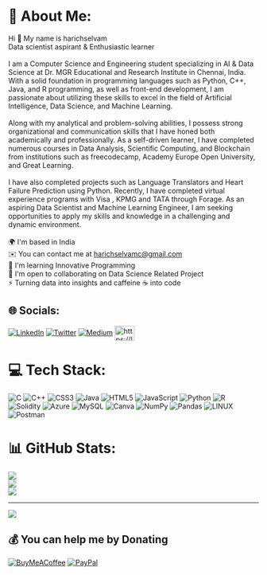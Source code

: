 # 💫 About Me:
Hi 👋 My name is harichselvam <br>Data scientist aspirant & Enthusiastic learner<br><br>I am a Computer Science and Engineering student specializing in AI & Data Science at Dr. MGR Educational and Research Institute in Chennai, India. With a solid foundation in programming languages such as Python, C++, Java, and R programming, as well as front-end development, I am passionate about utilizing these skills to excel in the field of Artificial Intelligence, Data Science, and Machine Learning.<br><br> Along with my analytical and problem-solving abilities, I possess strong organizational and communication skills that I have honed both academically and professionally. As a self-driven learner, I have completed numerous courses in Data Analysis, Scientific Computing, and Blockchain from institutions such as freecodecamp, Academy Europe Open University, and Great Learning.<br><br> I have also completed projects such as Language Translators and Heart Failure Prediction using Python. Recently, I have completed virtual experience programs with Visa , KPMG and TATA through Forage. As an aspiring Data Scientist and Machine Learning Engineer, I am seeking opportunities to apply my skills and knowledge in a challenging and dynamic environment.<br><br>🌍  I'm based in India<br>✉️  You can contact me at harichselvamc@gmail.com<br>🧠  I'm learning Innovative Programming<br>🤝  I'm open to collaborating on Data Science Related Project<br>⚡  Turning data into insights and caffeine ☕ into code


## 🌐 Socials:
[![LinkedIn](https://img.shields.io/badge/LinkedIn-%230077B5.svg?logo=linkedin&logoColor=white)](https://linkedin.com/in/https://www.linkedin.com/in/harichselvamc) [![Twitter](https://img.shields.io/badge/Twitter-%231DA1F2.svg?logo=Twitter&logoColor=white)](https://www.linkedin.com/in/harichselvamc)
[![Medium](https://img.shields.io/badge/Medium-12100E?logo=medium&logoColor=white)](https://medium.com/@harichselvamc) 
<a href="https://leetcode.com/harichselvam/" target="blank"><img align="center" src="https://raw.githubusercontent.com/rahuldkjain/github-profile-readme-generator/master/src/images/icons/Social/leet-code.svg" alt="https://leetcode.com/harichselvam/" height="30" width="40" /></a>





# 💻 Tech Stack:
![C](https://img.shields.io/badge/c-%2300599C.svg?style=for-the-badge&logo=c&logoColor=white) ![C++](https://img.shields.io/badge/c++-%2300599C.svg?style=for-the-badge&logo=c%2B%2B&logoColor=white) ![CSS3](https://img.shields.io/badge/css3-%231572B6.svg?style=for-the-badge&logo=css3&logoColor=white) ![Java](https://img.shields.io/badge/java-%23ED8B00.svg?style=for-the-badge&logo=java&logoColor=white) ![HTML5](https://img.shields.io/badge/html5-%23E34F26.svg?style=for-the-badge&logo=html5&logoColor=white) ![JavaScript](https://img.shields.io/badge/javascript-%23323330.svg?style=for-the-badge&logo=javascript&logoColor=%23F7DF1E) ![Python](https://img.shields.io/badge/python-3670A0?style=for-the-badge&logo=python&logoColor=ffdd54) ![R](https://img.shields.io/badge/r-%23276DC3.svg?style=for-the-badge&logo=r&logoColor=white) ![Solidity](https://img.shields.io/badge/Solidity-%23363636.svg?style=for-the-badge&logo=solidity&logoColor=white) ![Azure](https://img.shields.io/badge/azure-%230072C6.svg?style=for-the-badge&logo=azure-devops&logoColor=white) ![MySQL](https://img.shields.io/badge/mysql-%2300f.svg?style=for-the-badge&logo=mysql&logoColor=white) ![Canva](https://img.shields.io/badge/Canva-%2300C4CC.svg?style=for-the-badge&logo=Canva&logoColor=white) ![NumPy](https://img.shields.io/badge/numpy-%23013243.svg?style=for-the-badge&logo=numpy&logoColor=white) ![Pandas](https://img.shields.io/badge/pandas-%23150458.svg?style=for-the-badge&logo=pandas&logoColor=white) ![LINUX](https://img.shields.io/badge/Linux-FCC624?style=for-the-badge&logo=linux&logoColor=black) ![Postman](https://img.shields.io/badge/Postman-FF6C37?style=for-the-badge&logo=postman&logoColor=white)
# 📊 GitHub Stats:
![](https://github-readme-stats.vercel.app/api?username=harichselvamc&theme=dark&hide_border=false&include_all_commits=true&count_private=true)<br/>
![](https://github-readme-streak-stats.herokuapp.com/?user=harichselvamc&theme=dark&hide_border=false)<br/>
![](https://github-readme-stats.vercel.app/api/top-langs/?username=harichselvamc&theme=dark&hide_border=false&include_all_commits=true&count_private=true&layout=compact)

---
[![](https://visitcount.itsvg.in/api?id=harichselvamc&icon=0&color=1)](https://visitcount.itsvg.in)

  ## 💰 You can help me by Donating
  [![BuyMeACoffee](https://img.shields.io/badge/Buy%20Me%20a%20Coffee-ffdd00?style=for-the-badge&logo=buy-me-a-coffee&logoColor=black)](https://buymeacoffee.com/https://www.buymeacoffee.com/harichselvamc) [![PayPal](https://img.shields.io/badge/PayPal-00457C?style=for-the-badge&logo=paypal&logoColor=white)](https://paypal.me/paypal.me/harichselvamc) 

  
